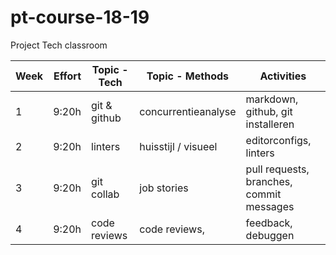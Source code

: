 # pt-course-18-19
Project Tech classroom


| Week | Effort | Topic - Tech  | Topic - Methods         | Activities                             |
| ---- | -----: | ------------- | ----------------------- | -------------------------------------- |
| 1    |  9:20h | git & github  | concurrentieanalyse     | markdown, github, git installeren                      |
| 2    |  9:20h | linters       | huisstijl / visueel     | editorconfigs, linters                                 |
| 3    |  9:20h | git collab    | job stories             | pull requests,  branches, commit messages               |
| 4    |  9:20h | code reviews  | code reviews,           | feedback, debuggen                       |
